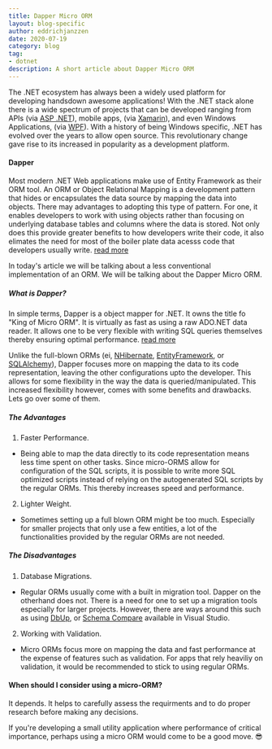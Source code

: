 ```yaml
---
title: Dapper Micro ORM
layout: blog-specific
author: eddrichjanzzen
date: 2020-07-19
category: blog
tag: 
- dotnet
description: A short article about Dapper Micro ORM
---
```


The .NET ecosystem has always been a widely used platform for developing handsdown awesome applications! With the .NET stack alone there is a wide spectrum of projects that can be developed ranging from APIs (via [ASP .NET](https://dotnet.microsoft.com/apps/aspnet)), mobile apps, (via [Xamarin](https://dotnet.microsoft.com/apps/xamarin)), and even Windows Applications, (via [WPF](https://docs.microsoft.com/en-us/dotnet/framework/wpf/getting-started/introduction-to-wpf-in-vs)). With a history of being Windows specific, .NET has evolved over the years to allow open source. This revolutionary change gave rise to its increased in popularity as a development platform. 


#### Dapper

Most modern .NET Web applications make use of Entity Framework as their ORM tool. An ORM or Object Relational Mapping is a development pattern that hides or encapsulates the data source by mapping the data into objects. There may advantages to adopting this type of pattern. For one, it enables developers to work with using objects rather than focusing on underlying database tables and columns where the data is stored. Not only does this provide greater benefits to how developers write their code, it also elimates the need for most of the boiler plate data acesss code that developers usually write. [read more](https://en.wikipedia.org/wiki/Object-relational_mapping)

In today's article we will be talking about a less conventional implementation of an ORM. We will be talking about the Dapper Micro ORM.  

##### What is Dapper? 

In simple terms, Dapper is a object mapper for .NET. It owns the title fo "King of Micro ORM". It is virtually as fast as using a raw ADO.NET data reader. It allows one to be very flexible with writing SQL queries themselves thereby ensuring optimal performance. [read more](https://dapper-tutorial.net/dapper)


Unlike the full-blown ORMs (ei, [NHibernate](https://nhibernate.info/), [EntityFramework](https://docs.microsoft.com/en-us/ef/ef6/), or [SQLAlchemy](https://www.sqlalchemy.org/)), Dapper focuses more on mapping the data to its code representation, leaving the other configurations upto the developer. This allows for some flexibility in the way the data is queried/manipulated. This increased flexibility however, comes with some benefits and drawbacks. Lets go over some of them.

##### The Advantages

1. Faster Performance. 
- Being able to map the data directly to its code representation means less time spent on other tasks.  Since micro-ORMS allow for configuration of the SQL scripts, it is possible to write more SQL optimized scripts instead of relying on the autogenerated SQL scripts by the regular ORMs. This thereby increases speed and performance.

2. Lighter Weight.
- Sometimes setting up a full blown ORM might be too much. Especially for smaller projects that only use a few entities, a lot of the functionalities provided by the regular ORMs are not needed. 


##### The Disadvantages

1. Database Migrations. 
- Regular ORMs usually come with a built in migration tool. Dapper on the otherhand does not. There is a need for one to set up a migration tools especially for larger projects. However, there are ways around this such as using [DbUp](https://dbup.github.io/), or [Schema Compare](https://www.devart.com/dbforge/sql/schemacompare/) available in Visual Studio.  

2. Working with Validation. 
- Micro ORMs focus more on mapping the data and fast performance at the expense of features such as validation. For apps that rely heaviliy on validation, it would be recommended to stick to using regular ORMs.


#### When should I consider using a micro-ORM? 

It depends. It helps to carefully assess the requirments and to do proper research before making any decisions. 

If you're developing a small utility application where performance of critical importance, perhaps using a micro ORM would come to be a good move. :sunglasses:

